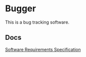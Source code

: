 # Bugger

This is a bug tracking software.

## Docs

[Software Requirements Specification](docs/software-requirements-spec.md)
